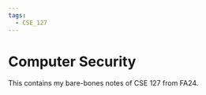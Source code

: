 ```yaml
---
tags:
  - CSE_127
---
```

# Computer Security 

This contains my bare-bones notes of CSE 127 from FA24. 